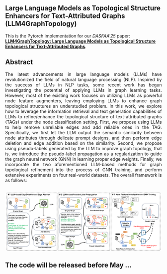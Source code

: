 ## Large Language Models as Topological Structure Enhancers for Text-Attributed Graphs (LLM4GraphTopology)

This is the Pytorch implementation for our *DASFAA'25* paper: [**LLM4GraphTopology: Large Language Models as Topological Structure Enhancers for Text-Attributed Graphs**](https://arxiv.org/abs/2311.14324). 

## Abstract
<div style="text-align: justify;">
The latest advancements in large language models (LLMs) have revolutionized the field of natural language processing (NLP). Inspired by the success of LLMs in NLP tasks, some recent work has begun investigating the potential of applying LLMs in graph learning tasks. However, most of the existing work focuses on utilizing LLMs as powerful node feature augmenters, leaving employing LLMs to enhance graph topological structures an understudied problem. In this work, we explore how to leverage the information retrieval and text generation capabilities of LLMs to refine/enhance the topological structure of text-attributed graphs (TAGs) under the node classification setting. First, we propose using LLMs to help remove unreliable edges and add reliable ones in the TAG. Specifically, we first let the LLM output the semantic similarity between node attributes through delicate prompt designs, and then perform edge deletion and edge addition based on the similarity. Second, we propose using pseudo-labels generated by the LLM to improve graph topology, that is, we introduce the pseudo-label propagation as a regularization to guide the graph neural network (GNN) in learning proper edge weights. Finally, we incorporate the two aforementioned LLM-based methods for graph topological refinement into the process of GNN training, and perform extensive experiments on four real-world datasets. The overall framework is as follows:
<div> 
<br>

![Framework](fig/framework.png)


## The code will be released before May ...

